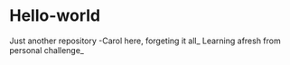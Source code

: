 # Hello-world
Just another repository
-Carol here, forgeting it all_ 
Learning afresh from personal challenge_ 
